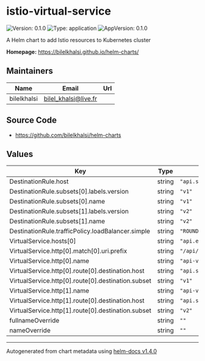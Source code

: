 # istio-virtual-service

![Version: 0.1.0](https://img.shields.io/badge/Version-0.1.0-informational?style=flat-square) ![Type: application](https://img.shields.io/badge/Type-application-informational?style=flat-square) ![AppVersion: 0.1.0](https://img.shields.io/badge/AppVersion-0.1.0-informational?style=flat-square)

A Helm chart to add Istio resources to Kubernetes cluster

**Homepage:** <https://bilelkhalsi.github.io/helm-charts/>

## Maintainers

| Name | Email | Url |
| ---- | ------ | --- |
| bilelkhalsi | bilel_khalsi@live.fr |  |

## Source Code

* <https://github.com/bilelkhalsi/helm-charts>

## Values

| Key | Type | Default | Description |
|-----|------|---------|-------------|
| DestinationRule.host | string | `"api.svc.defaul.local"` |  |
| DestinationRule.subsets[0].labels.version | string | `"v1"` |  |
| DestinationRule.subsets[0].name | string | `"v1"` |  |
| DestinationRule.subsets[1].labels.version | string | `"v2"` |  |
| DestinationRule.subsets[1].name | string | `"v2"` |  |
| DestinationRule.trafficPolicy.loadBalancer.simple | string | `"ROUND_ROBIN"` |  |
| VirtualService.hosts[0] | string | `"api.exemple.com"` |  |
| VirtualService.http[0].match[0].uri.prefix | string | `"/api/v1"` |  |
| VirtualService.http[0].name | string | `"api-v1"` |  |
| VirtualService.http[0].route[0].destination.host | string | `"api.svc.defaul.local"` |  |
| VirtualService.http[0].route[0].destination.subset | string | `"v1"` |  |
| VirtualService.http[1].name | string | `"api-v2"` |  |
| VirtualService.http[1].route[0].destination.host | string | `"api.svc.defaul.local"` |  |
| VirtualService.http[1].route[0].destination.subset | string | `"v2"` |  |
| fullnameOverride | string | `""` |  |
| nameOverride | string | `""` |  |

----------------------------------------------
Autogenerated from chart metadata using [helm-docs v1.4.0](https://github.com/norwoodj/helm-docs/releases/v1.4.0)
